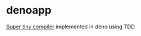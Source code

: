 # denoapp
[Super tiny compiler](https://github.com/jamiebuilds/the-super-tiny-compiler/blob/master/the-super-tiny-compiler.js) implemented in deno using TDD
